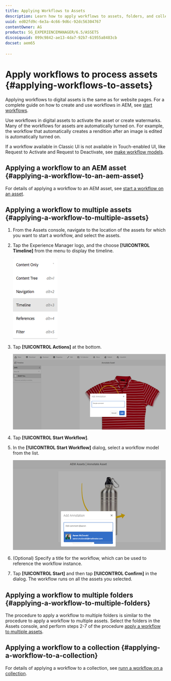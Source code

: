 ```yaml
---
title: Applying Workflows to Assets
description: Learn how to apply workflows to assets, folders, and collections in AEM Assets.
uuid: ed02fd9c-6e3a-4c66-9d6c-92dc56304767
contentOwner: AG
products: SG_EXPERIENCEMANAGER/6.5/ASSETS
discoiquuid: 099c9842-ae13-4da7-92b7-61955a8483cb
docset: aem65

---
```


# Apply workflows to process assets {#applying-workflows-to-assets}

Applying workflows to digital assets is the same as for website pages. For a complete guide on how to create and use workflows in AEM, see [start workflows](/help/sites-authoring/workflows-participating.md).

Use workflows in digital assets to activate the asset or create watermarks. Many of the workflows for assets are automatically turned on. For example, the workflow that automatically creates a rendition after an image is edited is automatically turned on.

If a workflow available in Classic UI is not available in Touch-enabled UI, like Request to Activate and Request to Deactivate, see [make workflow models](/help/sites-developing/workflows-models.md#classic2touchui).

## Applying a workflow to an AEM asset {#applying-a-workflow-to-an-aem-asset}

For details of applying a workflow to an AEM asset, see [start a workflow on an asset](/help/assets/managing-assets-touch-ui.md#starting-a-workflow-on-an-asset).

## Applying a workflow to multiple assets {#applying-a-workflow-to-multiple-assets}

1. From the Assets console, navigate to the location of the assets for which you want to start a workflow, and select the assets.
1. Tap the Experience Manager logo, and the choose **[!UICONTROL Timeline]** from the menu to display the timeline.

   ![screen_shot_2019-03-06at123325pm](assets/screen_shot_2019-03-06at123325pm.png)

1. Tap **[!UICONTROL Actions]** at the bottom.

   ![chlimage_1-30](assets/chlimage_1-30.png)

1. Tap **[!UICONTROL Start Workflow]**.
1. In the **[!UICONTROL Start Workflow]** dialog, select a workflow model from the list.

   ![chlimage_1-31](assets/chlimage_1-31.png)

1. (Optional) Specify a title for the workflow, which can be used to reference the workflow instance.
1. Tap **[!UICONTROL Start]** and then tap **[!UICONTROL Confirm]** in the dialog. The workflow runs on all the assets you selected.

## Applying a workflow to multiple folders {#applying-a-workflow-to-multiple-folders}

The procedure to apply a workflow to multiple folders is similar to the procedure to apply a workflow to multiple assets. Select the folders in the Assets console, and perform steps 2-7 of the procedure [apply a workflow to multiple assets](/help/assets/assets-workflow.md#applying-a-workflow-to-multiple-assets).

## Applying a workflow to a collection {#applying-a-workflow-to-a-collection}

For details of applying a workflow to a collection, see [runn a workflow on a collection](/help/assets/managing-collections-touch-ui.md#running-a-workflow-on-a-collection).
